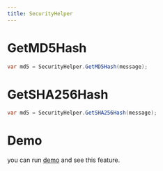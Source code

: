 ```yaml
---
title: SecurityHelper
---
```


# GetMD5Hash
```cs
var md5 = SecurityHelper.GetMD5Hash(message);
```

# GetSHA256Hash
```cs
var md5 = SecurityHelper.GetSHA256Hash(message);
```

# Demo
you can run [demo](https://github.com/WinUICommunity/WinUICommunity) and see this feature.
